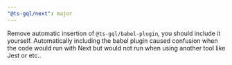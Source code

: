 ```yaml
---
"@ts-gql/next": major
---
```


Remove automatic insertion of `@ts-gql/babel-plugin`, you should include it yourself. Automatically including the babel plugin caused confusion when the code would run with Next but would not run when using another tool like Jest or etc..
